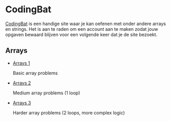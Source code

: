 # CodingBat

[CodingBat](https://codingbat.com/java) is een handige site waar je kan oefenen met onder andere arrays en strings. Het is aan te raden om een account aan te maken zodat jouw opgaven bewaard blijven voor een volgende keer dat je de site bezoekt.

## Arrays

-   [Arrays 1](https://codingbat.com/java/Array-1)

    Basic array problems

-   [Arrays 2](https://codingbat.com/java/Array-2)

    Medium array problems (1 loop)

-   [Arrays 3](https://codingbat.com/java/Array-3)

    Harder array problems (2 loops, more complex logic)

